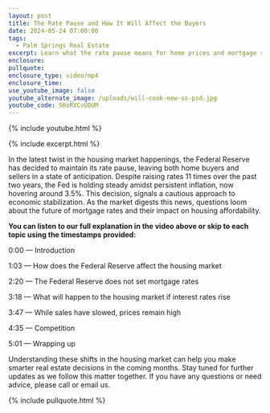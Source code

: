 ```yaml
---
layout: post
title: The Rate Pause and How It Will Affect the Buyers
date: 2024-05-24 07:00:00
tags:
  - Palm Springs Real Estate
excerpt: Learn what the rate pause means for home prices and mortgage rates.
enclosure:
pullquote:
enclosure_type: video/mp4
enclosure_time:
use_youtube_image: false
youtube_alternate_image: /uploads/will-cook-new-ss-psd.jpg
youtube_code: S6oRVCvUDUM
---
```

{% include youtube.html %}

{% include excerpt.html %}

In the latest twist in the housing market happenings, the Federal Reserve has decided to maintain its rate pause, leaving both home buyers and sellers in a state of anticipation. Despite raising rates 11 times over the past two years, the Fed is holding steady amidst persistent inflation, now hovering around 3.5%. This decision, signals a cautious approach to economic stabilization. As the market digests this news, questions loom about the future of mortgage rates and their impact on housing affordability.

**You can listen to our full explanation in the video above or skip to each topic using the timestamps provided:**

0:00 — Introduction

1:03 — How does the Federal Reserve affect the housing market

2:20 — The Federal Reserve does not set mortgage rates

3:18 — What will happen to the housing market if interest rates rise

3:47 — While sales have slowed, prices remain high

4:35 — Competition

5:01 — Wrapping up

Understanding these shifts in the housing market can help you make smarter real estate decisions in the coming months. Stay tuned for further updates as we follow this matter together. If you have any questions or need advice, please call or email us.<br>

{% include pullquote.html %}